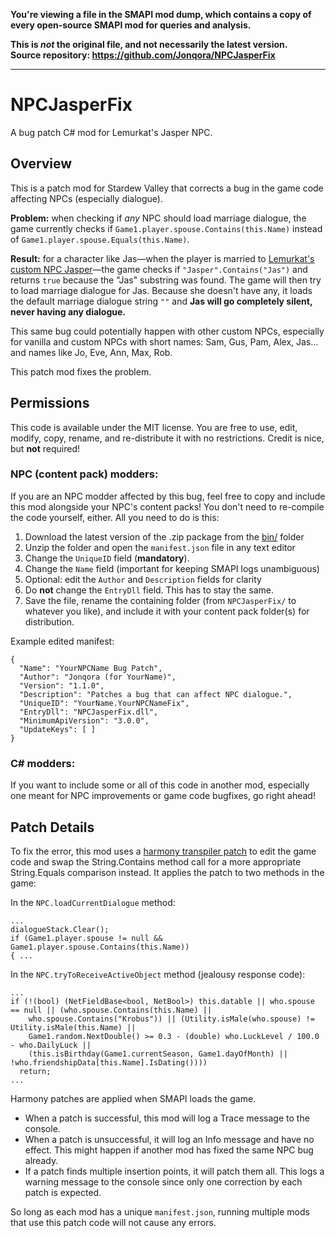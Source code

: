 **You're viewing a file in the SMAPI mod dump, which contains a copy of every open-source SMAPI mod
for queries and analysis.**

**This is _not_ the original file, and not necessarily the latest version.**  
**Source repository: https://github.com/Jonqora/NPCJasperFix**

----

# NPCJasperFix
A bug patch C# mod for Lemurkat's Jasper NPC.

## Overview
This is a patch mod for Stardew Valley that corrects a bug in the game code affecting NPCs (especially dialogue). 

**Problem:** when checking if *any* NPC should load marriage dialogue, the game currently checks if `Game1.player.spouse.Contains(this.Name)` instead of `Game1.player.spouse.Equals(this.Name)`.

**Result:** for a character like Jas—when the player is married to [Lemurkat's custom NPC Jasper](https://www.nexusmods.com/stardewvalley/mods/5599)—the game checks if `"Jasper".Contains("Jas")` and returns `true` because the "Jas" substring was found. The game will then try to load marriage dialogue for Jas. Because she doesn't have any, it loads the default marriage dialogue string `""` and **Jas will go completely silent, never having any dialogue.**

This same bug could potentially happen with other custom NPCs, especially for vanilla and custom NPCs with short names: Sam, Gus, Pam, Alex, Jas... and names like Jo, Eve, Ann, Max, Rob.

This patch mod fixes the problem.

## Permissions
This code is available under the MIT license. You are free to use, edit, modify, copy, rename, and re-distribute it with no restrictions. Credit is nice, but **not** required!

### NPC (content pack) modders:

If you are an NPC modder affected by this bug, feel free to copy and include this mod alongside your NPC's content packs! You don't need to re-compile the code yourself, either. All you need to do is this:
1. Download the latest version of the .zip package from the [bin/](https://github.com/Jonqora/NPCJasperFix/tree/master/NPCJasperFix/bin/x86/Debug) folder
2. Unzip the folder and open the `manifest.json` file in any text editor
3. Change the `UniqueID` field (**mandatory**).
4. Change the `Name` field (important for keeping SMAPI logs unambiguous)
5. Optional: edit the `Author` and `Description` fields for clarity
6. Do **not** change the `EntryDll` field. This has to stay the same.
7. Save the file, rename the containing folder (from `NPCJasperFix/` to whatever you like), and include it with your content pack folder(s) for distribution.

Example edited manifest:

    {
      "Name": "YourNPCName Bug Patch",
      "Author": "Jonqora (for YourName)",
      "Version": "1.1.0",
      "Description": "Patches a bug that can affect NPC dialogue.",
      "UniqueID": "YourName.YourNPCNameFix",
      "EntryDll": "NPCJasperFix.dll",
      "MinimumApiVersion": "3.0.0",
      "UpdateKeys": [ ]
    }

### C# modders:
If you want to include some or all of this code in another mod, especially one meant for NPC improvements or game code bugfixes, go right ahead!

## Patch Details
To fix the error, this mod uses a [harmony transpiler patch](https://harmony.pardeike.net/articles/patching-transpiler.html) to edit the game code and swap the String.Contains method call for a more appropriate String.Equals comparison instead. It applies the patch to two methods in the game:

In the `NPC.loadCurrentDialogue` method:

    ...
    dialogueStack.Clear();
    if (Game1.player.spouse != null && Game1.player.spouse.Contains(this.Name))
    { ...

In the `NPC.tryToReceiveActiveObject` method (jealousy response code):

    ...
    if (!(bool) (NetFieldBase<bool, NetBool>) this.datable || who.spouse == null || (who.spouse.Contains(this.Name) || 
        who.spouse.Contains("Krobus")) || (Utility.isMale(who.spouse) != Utility.isMale(this.Name) || 
        Game1.random.NextDouble() >= 0.3 - (double) who.LuckLevel / 100.0 - who.DailyLuck || 
        (this.isBirthday(Game1.currentSeason, Game1.dayOfMonth) || !who.friendshipData[this.Name].IsDating())))
      return;
    ...

Harmony patches are applied when SMAPI loads the game.
* When a patch is successful, this mod will log a Trace message to the console.
* When a patch is unsuccessful, it will log an Info message and have no effect. This might happen if another mod has fixed the same NPC bug already.
* If a patch finds multiple insertion points, it will patch them all. This logs a warning message to the console since only one correction by each patch is expected.

So long as each mod has a unique `manifest.json`, running multiple mods that use this patch code will not cause any errors.
